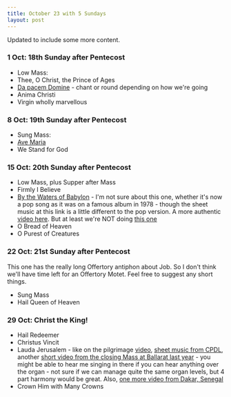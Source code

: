```yaml
---
title: October 23 with 5 Sundays
layout: post
---
```


Updated to include some more content.

### 1 Oct: 18th Sunday after Pentecost

* Low Mass:
* Thee, O Christ, the Prince of Ages
* [Da pacem Domine](https://newbookoldhymns.brandt.id.au/hymns/dapacem.html) - chant or round depending on how we're going
* Anima Christi
* Virgin wholly marvellous

### 8 Oct: 19th Sunday after Pentecost

* Sung Mass: 
* [Ave Maria](https://newbookoldhymns.brandt.id.au/hymns/avemaria.html)
* We Stand for God

### 15 Oct: 20th Sunday after Pentecost

* Low Mass, plus Supper after Mass
* Firmly I Believe
* [By the Waters of Babylon][2] - I'm not sure about this one, whether it's now a pop song as it was on a famous album in 1978 - though the sheet music at this link is a little different to the pop version. A more authentic [video here](https://youtube.com/watch?v=RSWMFxloAHo). But at least we're NOT doing [this one](https://www.youtube.com/watch?v=l3QxT-w3WMo)
* O Bread of Heaven
* O Purest of Creatures

### 22 Oct: 21st Sunday after Pentecost

This one has the really long Offertory antiphon about Job. So I don't think we'll have time left for an Offertory Motet. Feel free to suggest any short things.

* Sung Mass
* Hail Queen of Heaven

### 29 Oct: Christ the King!

* Hail Redeemer
* Christus Vincit
* Lauda Jerusalem - like on the pilgrimage [video](https://www.youtube.com/watch?v=aalgBkxZmGU), [sheet music from CPDL][1], another [short video from the closing Mass at Ballarat last year](https://www.instagram.com/reel/CkVMfkKvUL1/?utm_source=ig_web_copy_link&igshid=MzRlODBiNWFlZA==) - you might be able to hear me singing in there if you can hear anything over the organ - not sure if we can manage quite the same organ levels, but 4 part harmony would be great. Also, [one more video from Dakar, Senegal](https://www.youtube.com/watch?v=dUBaEu3J6eQ)
* Crown Him with Many Crowns

[1]: https://cpdl.org/wiki/index.php/Lauda_Jerusalem_Dominum_(Traditional)
[2]: https://www.cpdl.org/wiki/index.php/By_the_Waters_of_Babylon_(Philip_Hayes)
